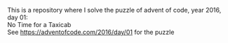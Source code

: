 This is a repository where I solve the puzzle of advent of code, year 2016, day 01:    
No Time for a Taxicab    
See https://adventofcode.com/2016/day/01 for the puzzle
